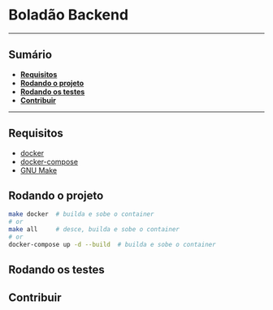 # Boladão Backend
<!-- Adicionar descrição do projeto -->

----
## Sumário
* **[Requisitos](#requisitos)**
* **[Rodando o projeto](#rodando-o-projeto)**
* **[Rodando os testes](#rodando-os-testes)**
* **[Contribuir](#contribuir)**
----

## Requisitos
* [docker](https://www.docker.com/)
* [docker-compose](https://docs.docker.com/compose/)
* [GNU Make](https://www.gnu.org/software/make/)

## Rodando o projeto
```sh
make docker  # builda e sobe o container
# or
make all     # desce, builda e sobe o container
# or
docker-compose up -d --build  # builda e sobe o container

```

## Rodando os testes
<!-- Adicionar como que roda os testes -->

## Contribuir
<!-- Adicionar como contribuir com o projeto -->
